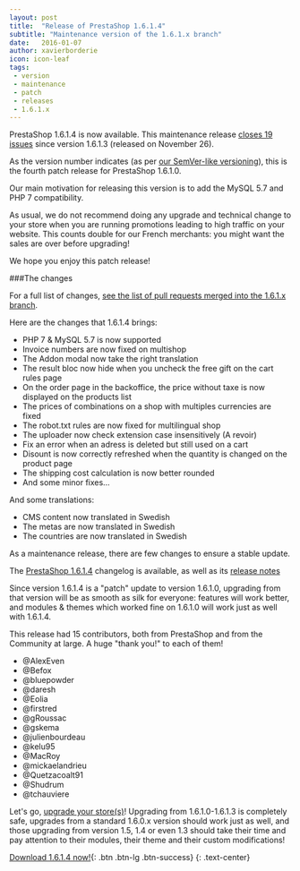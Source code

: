 ```yaml
---
layout: post
title:  "Release of PrestaShop 1.6.1.4"
subtitle: "Maintenance version of the 1.6.1.x branch"
date:   2016-01-07
author: xavierborderie
icon: icon-leaf
tags:
 - version
 - maintenance
 - patch
 - releases
 - 1.6.1.x
---
```


PrestaShop 1.6.1.4 is now available. This maintenance release [closes 19 issues](https://github.com/PrestaShop/PrestaShop/pulls?utf8=%E2%9C%93&q=is%3Apr+base%3A1.6.1.x+is%3Aclosed+merged%3A%3E2015-11-27+) since version 1.6.1.3 (released on November 26).

As the version number indicates (as per [our SemVer-like versioning](http://build.prestashop.com/news/a-more-semantic-versioning-scheme/)), this is the fourth patch release for PrestaShop 1.6.1.0.

Our main motivation for releasing this version is to add the MySQL 5.7 and PHP 7 compatibility.

As usual, we do not recommend doing any upgrade and technical change to your store when you are running promotions leading to high traffic on your website. This counts double for our French merchants: you might want the sales are over before upgrading!

We hope you enjoy this patch release!

###The changes

For a full list of changes, [see the list of pull requests merged into the 1.6.1.x branch](https://github.com/PrestaShop/PrestaShop/pulls?utf8=%E2%9C%93&q=is%3Apr+base%3A1.6.1.x+is%3Aclosed+merged%3A%3E2015-11-27+).

Here are the changes that 1.6.1.4 brings:

* PHP 7 & MySQL 5.7 is now supported
* Invoice numbers are now fixed on multishop
* The Addon modal now take the right translation
* The result bloc now hide when you uncheck the free gift on the cart rules page
* On the order page in the backoffice, the price without taxe is now displayed on the products list
* The prices of combinations on a shop with multiples currencies are fixed
* The robot.txt rules are now fixed for multilingual shop
* The uploader now check extension case insensitively (A revoir)
* Fix an error when an adress is deleted but still used on a cart
* Disount is now correctly refreshed when the quantity is changed on the product page
* The shipping cost calculation is now better rounded
* And some minor fixes…

And some translations:

* CMS content now translated in Swedish
* The metas are now translated in Swedish
* The countries are now translated in Swedish

As a maintenance release, there are few changes to ensure a stable update.

The [PrestaShop 1.6.1.4]() changelog is available, as well as its [release notes]() 

Since version 1.6.1.4 is a "patch" update to version 1.6.1.0, upgrading from that version will be as smooth as silk for everyone: features will work better, and modules & themes which worked fine on 1.6.1.0 will work just as well with 1.6.1.4.

This release had 15 contributors, both from PrestaShop and from the Community at large. A huge "thank you!" to each of them!

* @AlexEven
* @Befox
* @bluepowder
* @daresh
* @Eolia
* @firstred
* @gRoussac
* @gskema
* @julienbourdeau
* @kelu95
* @MacRoy
* @mickaelandrieu
* @Quetzacoalt91
* @Shudrum
* @tchauviere

Let's go, [upgrade your store(s)](http://doc.prestashop.com/display/PS16/Updating+PrestaShop)! Upgrading from 1.6.1.0-1.6.1.3 is completely safe, upgrades from a standard 1.6.0.x version should work just as well, and those upgrading from version 1.5, 1.4 or even 1.3 should take their time and pay attention to their modules, their theme and their custom modifications!

[Download 1.6.1.4 now!](https://www.prestashop.com/en/download){: .btn .btn-lg .btn-success}
{: .text-center}

